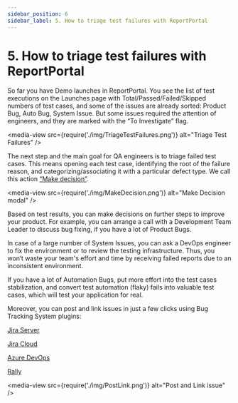 ```yaml
---
sidebar_position: 6
sidebar_label: 5. How to triage test failures with ReportPortal
---
```



# 5. How to triage test failures with ReportPortal

So far you have Demo launches in ReportPortal. You see the list of test executions on the Launches page with Total/Passed/Failed/Skipped numbers of test cases, and some of the issues are already sorted: Product Bug, Auto Bug, System Issue. But some issues required the attention of engineers, and they are marked with the “To Investigate” flag.

<media-view src={require('./img/TriageTestFailures.png')} alt="Triage Test Failures" />

The next step and the main goal for QA engineers is to triage failed test cases. This means opening each test case, identifying the root of the failure reason, and categorizing/associating it with a particular defect type. We call this action [“Make decision”](/analysis/ManualAnalysis).

<media-view src={require('./img/MakeDecision.png')} alt="Make Decision modal" />

Based on test results, you can make decisions on further steps to improve your product. For example, you can arrange a call with a Development Team Leader to discuss bug fixing, if you have a lot of Product Bugs.

In case of a large number of System Issues, you can ask a DevOps engineer to fix the environment or to review the testing infrastructure. Thus, you won‘t waste your team's effort and time by receiving failed reports due to an inconsistent environment.

If you have a lot of Automation Bugs, put more effort into the test cases stabilization, and convert test automation (flaky) fails into valuable test cases, which will test your application for real.

Moreover, you can post and link issues in just a few clicks using Bug Tracking System plugins:

[Jira Server](/plugins/JiraServer)

[Jira Cloud](/plugins/JiraCloud)

[Azure DevOps](/plugins/AzureDevOpsBTS)

[Rally](/plugins/Rally)

<media-view src={require('./img/PostLink.png')} alt="Post and Link issue" />